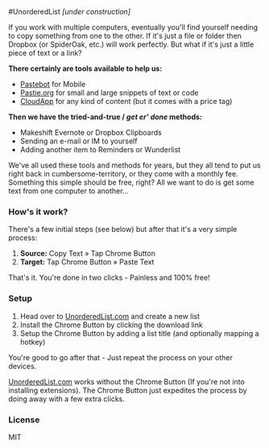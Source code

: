 #UnorderedList
_[under construction]_

If you work with multiple computers, eventually you'll find yourself needing to copy something from one to the other. If it's just a file or folder then Dropbox (or SpiderOak, etc.) will work perfectly. But what if it's just a little piece of text or a link?

**There certainly are tools available to help us:**

* [Pastebot](http://tapbots.com/software/pastebot) for Mobile
* [Pastie.org](http://pastie.org) for small and large snippets of text or code
* [CloudApp](https://www.getcloudapp.com) for any kind of content (but it comes with a price tag)

**Then we have the tried-and-true / _get er' done_ methods:**

* Makeshift Evernote or Dropbox Clipboards
* Sending an e-mail or IM to yourself
* Adding another item to Reminders or Wunderlist

We've all used these tools and methods for years, but they all tend to put us right back in cumbersome-territory, or they come with a monthly fee. Something this simple should be free, right? All we want to do is get some text from one computer to another...


### How's it work?

There's a few initial steps (see below) but after that it's a very simple process:

1. **Source:** Copy Text » Tap Chrome Button
2. **Target:** Tap Chrome Button » Paste Text

That's it. You're done in two clicks - Painless and 100% free!


### Setup

1. Head over to [UnorderedList.com](http://unorderedlist.com) and create a new list
2. Install the Chrome Button by clicking the download link
3. Setup the Chrome Button by adding a list title (and optionally mapping a hotkey)

You're good to go after that - Just repeat the process on your other devices.

[UnorderedList.com](http://unorderedlist.com) works without the Chrome Button (If you're not into installing extensions). The Chrome Button just expedites the process by doing away with a few extra clicks.


### License
MIT
